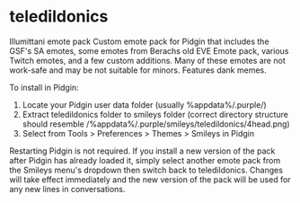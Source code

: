 # teledildonics
Illumittani emote pack
Custom emote pack for Pidgin that includes the GSF's SA emotes, some emotes from Berachs old EVE Emote pack, various Twitch emotes, and a few custom additions. Many of these emotes are not work-safe and may be not suitable for minors. Features dank memes.

To install in Pidgin:

1. Locate your Pidgin user data folder (usually %appdata%/.purple/)
2. Extract teledildonics folder to smileys folder (correct directory structure should resemble /%appdata%/.purple/smileys/teledildonics/4head.png)
3. Select from Tools > Preferences > Themes > Smileys in Pidgin

Restarting Pidgin is not required. If you install a new version of the pack after Pidgin has already loaded it, simply select another emote pack from the Smileys menu's dropdown then switch back to teledildonics. Changes will take effect immediately and the new version of the pack will be used for any new lines in conversations.
